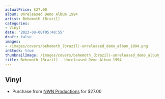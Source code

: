 ```yaml
---
actualPrice: $27.00
album: Unreleased Demo Album 1994
artist: Behemoth (Brazil)
categories:
- Vinyl
date: '2023-08-08T05:48:55'
draft: false
images:
- /images/covers/behemoth_(brazil)-unreleased_demo_album_1994.png
inStock: true
thumbnailImage: /images/covers/behemoth_(brazil)-unreleased_demo_album_1994-thumb.png
title: Behemoth (Brazil) - Unreleased Demo Album 1994
---
```


## Vinyl
* Purchase from [NWN Productions](http://shop.nwnprod.com/index.php?route=product/product&path=75&product_id=37988&sort=pd.name&order=ASC) for $27.00
